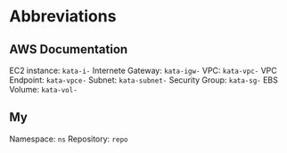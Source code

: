# Abbreviations

## AWS Documentation
EC2 instance: `kata-i-`
Internete Gateway: `kata-igw-`
VPC: `kata-vpc-`
VPC Endpoint: `kata-vpce-`
Subnet: `kata-subnet-`
Security Group: `kata-sg-`
EBS Volume: `kata-vol-`

## My
Namespace: `ns`
Repository: `repo`
